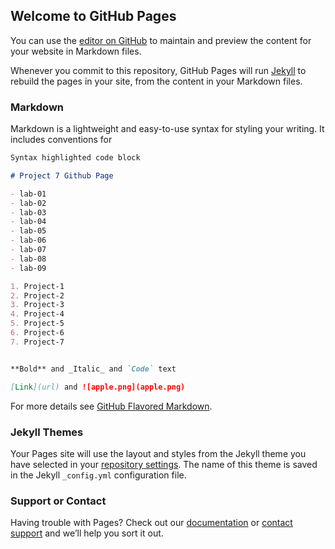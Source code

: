 ## Welcome to GitHub Pages

You can use the [editor on GitHub](https://github.com/daphnecarwin/daphcarwin.github.io/edit/gh-pages/index.md) to maintain and preview the content for your website in Markdown files.

Whenever you commit to this repository, GitHub Pages will run [Jekyll](https://jekyllrb.com/) to rebuild the pages in your site, from the content in your Markdown files.

### Markdown

Markdown is a lightweight and easy-to-use syntax for styling your writing. It includes conventions for

```markdown
Syntax highlighted code block

# Project 7 Github Page

- lab-01
- lab-02
- lab-03
- lab-04
- lab-05
- lab-06
- lab-07
- lab-08
- lab-09

1. Project-1
2. Project-2
3. Project-3
4. Project-4
5. Project-5
6. Project-6
7. Project-7


**Bold** and _Italic_ and `Code` text

[Link](url) and ![apple.png](apple.png)
```

For more details see [GitHub Flavored Markdown](https://guides.github.com/features/mastering-markdown/).

### Jekyll Themes

Your Pages site will use the layout and styles from the Jekyll theme you have selected in your [repository settings](https://github.com/daphnecarwin/daphcarwin.github.io/settings/pages). The name of this theme is saved in the Jekyll `_config.yml` configuration file.

### Support or Contact

Having trouble with Pages? Check out our [documentation](https://docs.github.com/categories/github-pages-basics/) or [contact support](https://support.github.com/contact) and we’ll help you sort it out.

